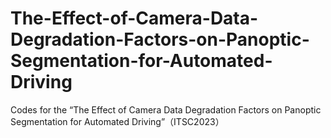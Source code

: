 # The-Effect-of-Camera-Data-Degradation-Factors-on-Panoptic-Segmentation-for-Automated-Driving
Codes for the “The Effect of Camera Data Degradation Factors on Panoptic Segmentation for Automated Driving”（ITSC2023）
